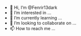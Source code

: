 - 👋 Hi, I’m @Fenrir13dark
- 👀 I’m interested in ...
- 🌱 I’m currently learning ...
- 💞️ I’m looking to collaborate on ...
- 📫 How to reach me ...

<!---
Fenrir13dark/Fenrir13dark is a ✨ special ✨ repository because its `README.md` (this file) appears on your GitHub profile.
You can click the Preview link to take a look at your changes.
--->
